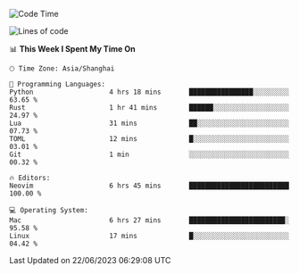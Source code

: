 <!--START_SECTION:waka-->
![Code Time](http://img.shields.io/badge/Code%20Time-1%2C407%20hrs%209%20mins-blue)

![Lines of code](https://img.shields.io/badge/From%20Hello%20World%20I%27ve%20Written-262.2%20thousand%20lines%20of%20code-blue)

📊 **This Week I Spent My Time On** 

```text
🕑︎ Time Zone: Asia/Shanghai

💬 Programming Languages: 
Python                   4 hrs 18 mins       ████████████████░░░░░░░░░   63.65 % 
Rust                     1 hr 41 mins        ██████░░░░░░░░░░░░░░░░░░░   24.97 % 
Lua                      31 mins             ██░░░░░░░░░░░░░░░░░░░░░░░   07.73 % 
TOML                     12 mins             █░░░░░░░░░░░░░░░░░░░░░░░░   03.01 % 
Git                      1 min               ░░░░░░░░░░░░░░░░░░░░░░░░░   00.32 % 

🔥 Editors: 
Neovim                   6 hrs 45 mins       █████████████████████████   100.00 % 

💻 Operating System: 
Mac                      6 hrs 27 mins       ████████████████████████░   95.58 % 
Linux                    17 mins             █░░░░░░░░░░░░░░░░░░░░░░░░   04.42 % 
```


 Last Updated on 22/06/2023 06:29:08 UTC
<!--END_SECTION:waka-->
